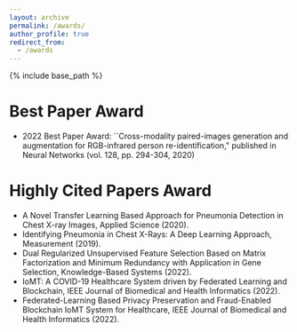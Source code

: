 ```yaml
---
layout: archive
permalink: /awards/
author_profile: true
redirect_from:
  - /awards
---
```


{% include base_path %}

Best Paper Award
======
* 2022 Best Paper Award: ``Cross-modality paired-images generation and augmentation for RGB-infrared person re-identification," published in Neural Networks (vol. 128, pp. 294-304, 2020) 


Highly Cited Papers Award
======
* A Novel Transfer Learning Based Approach for Pneumonia Detection in Chest X-ray Images, Applied Science (2020). 
* Identifying Pneumonia in Chest X-Rays: A Deep Learning Approach, Measurement (2019).
* Dual Regularized Unsupervised Feature Selection Based on Matrix Factorization and Minimum Redundancy with Application in Gene Selection,  Knowledge-Based Systems (2022).
* IoMT: A COVID-19 Healthcare System driven by Federated Learning and Blockchain, IEEE Journal of Biomedical and Health Informatics (2022).
* Federated-Learning Based Privacy Preservation and Fraud-Enabled Blockchain IoMT System for Healthcare, IEEE Journal of Biomedical and Health Informatics (2022).
  
